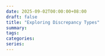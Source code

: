 ```yaml
---
date: 2025-09-02T00:00:00+08:00
draft: false
title: "Exploring Discrepancy Types"
summary:
tags:
categories:
series:
---
```


